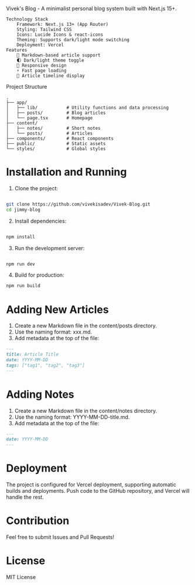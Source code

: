 Vivek's Blog - 
A minimalist personal blog system built with Next.js 15+.
```
Technology Stack
    Framework: Next.js 13+ (App Router)
    Styling: Tailwind CSS
    Icons: Lucide Icons & react-icons
    Theming: Supports dark/light mode switching
    Deployment: Vercel
Features
    📝 Markdown-based article support
    🌓 Dark/light theme toggle
    📱 Responsive design
    ⚡ Fast page loading
    📅 Article timeline display
```

Project Structure

```text
.
├── app/
│   ├── lib/           # Utility functions and data processing
│   ├── posts/         # Blog articles
│   └── page.tsx       # Homepage
├── content/
│   ├── notes/         # Short notes
│   └── posts/         # Articles
├── components/        # React components
├── public/            # Static assets
└── styles/            # Global styles

```
# Installation and Running
1. Clone the project:
```bash

git clone https://github.com/vivekisadev/Vivek-Blog.git
cd jimmy-blog
```

2. Install dependencies:
```bash

npm install
```

3. Run the development server:
```bash

npm run dev
```

4. Build for production:
```bash
npm run build
```

# Adding New Articles
1. Create a new Markdown file in the content/posts directory.
2. Use the naming format: xxx.md.
3. Add metadata at the top of the file:

```markdown
---
title: Article Title
date: YYYY-MM-DD
tags: ["tag1", "tag2", "tag3"]
---
```

# Adding Notes
1. Create a new Markdown file in the content/notes directory.
2. Use the naming format: YYYY-MM-DD-title.md.
3. Add metadata at the top of the file:

```markdown
---
date: YYYY-MM-DD
---
```
# Deployment
The project is configured for Vercel deployment, supporting automatic builds and deployments. Push code to the GitHub repository, and Vercel will handle the rest.

# Contribution
Feel free to submit Issues and Pull Requests!

# License
MIT License
